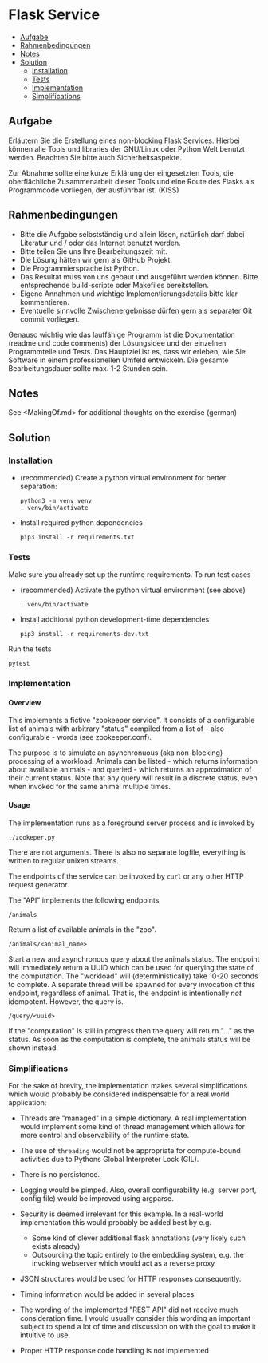 # Flask Service

<!-- TOC depthfrom:2 depthto:3 -->

- [Aufgabe](#aufgabe)
- [Rahmenbedingungen](#rahmenbedingungen)
- [Notes](#notes)
- [Solution](#solution)
  - [Installation](#installation)
  - [Tests](#tests)
  - [Implementation](#implementation)
  - [Simplifications](#simplifications)

<!-- /TOC -->

## Aufgabe

Erläutern Sie die Erstellung eines non-blocking Flask Services. Hierbei können alle Tools und libraries der GNU/Linux oder Python Welt benutzt werden. Beachten Sie bitte auch Sicherheitsaspekte.

Zur Abnahme sollte eine kurze Erklärung der eingesetzten Tools, die oberflächliche Zusammenarbeit dieser Tools und eine Route des Flasks als Programmcode vorliegen, der ausführbar ist. (KISS)

## Rahmenbedingungen

- Bitte die Aufgabe selbstständig und allein lösen, natürlich darf dabei Literatur und / oder das Internet benutzt werden.
- Bitte teilen Sie uns Ihre Bearbeitungszeit mit.
- Die Lösung hätten wir gern als GitHub Projekt.
- Die Programmiersprache ist Python.
- Das Resultat muss von uns gebaut und ausgeführt werden können. Bitte entsprechende build-scripte oder Makefiles bereitstellen.
- Eigene Annahmen und wichtige Implementierungsdetails bitte klar kommentieren.
- Eventuelle sinnvolle Zwischenergebnisse dürfen gern als separater Git commit vorliegen.

Genauso wichtig wie das lauffähige Programm ist die Dokumentation (readme und code comments) der Lösungsidee und der einzelnen Programmteile und Tests. Das Hauptziel ist es, dass wir erleben, wie Sie Software in einem professionellen Umfeld entwickeln. Die gesamte Bearbeitungsdauer sollte max. 1-2 Stunden sein.

## Notes

See <MakingOf.md> for additional thoughts on the exercise (german)

## Solution

### Installation

- (recommended) Create a python virtual environment for better separation:

      python3 -m venv venv
      . venv/bin/activate

- Install required python dependencies

      pip3 install -r requirements.txt

### Tests

Make sure you already set up the runtime requirements. To run test cases

- (recommended) Activate the python virtual environment (see above)

      . venv/bin/activate

- Install additional python development-time dependencies

      pip3 install -r requirements-dev.txt

Run the tests

    pytest

### Implementation

#### Overview

This implements a fictive "zookeeper service". It consists of a configurable list of animals with arbitrary "status" compiled from a list of - also configurable - words (see zookeeper.conf).

The purpose is to simulate an asynchronuous (aka non-blocking) processing of a workload. Animals can be listed - which returns information about available animals - and queried - which returns an approximation of their current status. Note that any query will result in a discrete status, even when invoked for the same animal multiple times.

#### Usage

The implementation runs as a foreground server process and is invoked by

    ./zookeper.py

There are not arguments. There is also no separate logfile, everything is written to regular unixen streams.

The endpoints of the service can be invoked by `curl` or any other HTTP request generator.

The "API" implements the following endpoints

`/animals`

  Return a list of available animals in the "zoo".

`/animals/<animal_name>`

Start a new and asynchronous query about the animals status. The endpoint will immediately return a UUID which can be used for querying the state of the computation. The "workload" will (deterministically) take 10-20 seconds to complete. A separate thread will be spawned for every invocation of this endpoint, regardless of animal. That is, the endpoint is intentionally *not* idempotent. However, the query is.

`/query/<uuid>`

If the "computation" is still in progress then the query will return "..." as the status. As soon as the computation is complete, the animals status will be shown instead.

### Simplifications

For the sake of brevity, the implementation makes several simplifications which would probably be considered indispensable for a real world application:

- Threads are "managed" in a simple dictionary. A real implementation would implement some kind of thread management which allows for more control and observability of the runtime state.

- The use of `threading` would not be appropriate for compute-bound activities due to Pythons Global Interpreter Lock (GIL).

- There is no persistence.

- Logging would be pimped. Also, overall configurability (e.g. server port, config file) would be improved using argparse.

- Security is deemed irrelevant for this example. In a real-world implementation this would probably be added best by e.g.

  - Some kind of clever additional flask annotations (very likely such exists already)
  - Outsourcing the topic entirely to the embedding system, e.g. the invoking webserver which would act as a reverse proxy

- JSON structures would be used for HTTP responses consequently.

- Timing information would be added in several places.

- The wording of the implemented "REST API" did not receive much consideration time. I would usually consider this wording an important subject to spend a lot of time and discussion on with the goal to make it intuitive to use.

- Proper HTTP response code handling is not implemented
